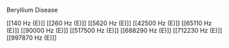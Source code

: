 Beryllium Disease

[[140 Hz (E)]]
[[260 Hz (E)]]
[[5620 Hz (E)]]
[[42500 Hz (E)]]
[[65110 Hz (E)]]
[[90000 Hz (E)]]
[[517500 Hz (E)]]
[[688290 Hz (E)]]
[[712230 Hz (E)]]
[[997870 Hz (E)]]